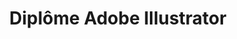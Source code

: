---
title: Diplôme Adobe Illustrator
year: 2020
organization: 'Masassusets Institute of Technology'
---